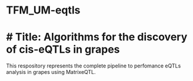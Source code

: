 # TFM_UM-eqtls
# # Title: Algorithms for the discovery of cis-eQTLs in grapes


This respository represents the complete pipeline to perfomance eQTLs analysis in grapes using MatrixeQTL.
